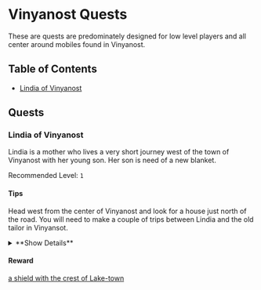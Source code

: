# Vinyanost Quests

These are quests are predominately designed for low level players and all
center around mobiles found in Vinyanost.

## Table of Contents

* [Lindia of Vinyanost](#lindia-of-vinyanost)

## Quests

### Lindia of Vinyanost

Lindia is a mother who lives a very short journey west of the town of Vinyanost
with her young son. Her son is need of a new blanket.

Recommended Level: `1`

#### Tips

Head west from the center of Vinyanost and look for a house just north of the
road. You will need to make a couple of trips between Lindia and the old tailor
in Vinyansot.

<details><summary>**Show Details**</summary>

1. Start at `Central Square of Vinyanost    Exits are: (N) E S W`
1. `w;w;w;w;w;w;w;w;w;w;w;w;w`
1. `open woodendoor`
1. `n;e`
1. `open door`
1. `e`
1. `A Common Bedroom    Exits are: W`
1. `say quest`
1. `w;w;s;e;e;e;e;e;e;e;e;e;e;e;n`
1. `open door`
1. `w`
1. `A Cluttered Clothier's Shop    Exits are: E`
1. `give spool tailor`
1. `e;s;w;w;w;w;w;w;w;w;w;w;w;n;e;e`
1. `A Common Bedroom    Exits are: W`
1. `give blanket mother`

</details>

#### Reward

[a shield with the crest of Lake-town](/items/shields.md#a-shield-with-the-crest-of-lake-town)
